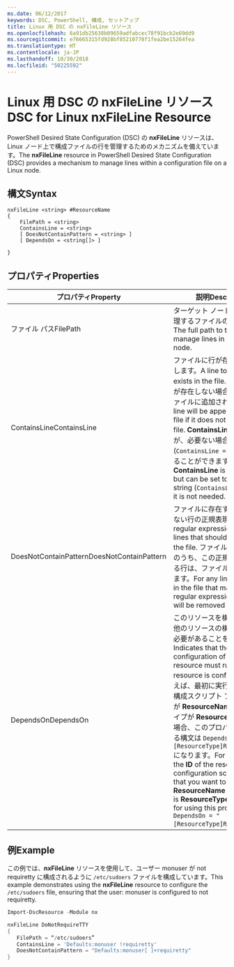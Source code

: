 ```yaml
---
ms.date: 06/12/2017
keywords: DSC, PowerShell, 構成, セットアップ
title: Linux 用 DSC の nxFileLine リソース
ms.openlocfilehash: 6a91db25638b09659adfabcec78f91bcb2e69dd9
ms.sourcegitcommit: e76665315fd928bf85210778f1fea2be15264fea
ms.translationtype: HT
ms.contentlocale: ja-JP
ms.lasthandoff: 10/30/2018
ms.locfileid: "50225592"
---
```

# <a name="dsc-for-linux-nxfileline-resource"></a><span data-ttu-id="c3d41-103">Linux 用 DSC の nxFileLine リソース</span><span class="sxs-lookup"><span data-stu-id="c3d41-103">DSC for Linux nxFileLine Resource</span></span>

<span data-ttu-id="c3d41-104">PowerShell Desired State Configuration (DSC) の **nxFileLine** リソースは、Linux ノード上で構成ファイルの行を管理するためのメカニズムを備えています。</span><span class="sxs-lookup"><span data-stu-id="c3d41-104">The **nxFileLine** resource in PowerShell Desired State Configuration (DSC) provides a mechanism to manage lines within a configuration file on a Linux node.</span></span>

## <a name="syntax"></a><span data-ttu-id="c3d41-105">構文</span><span class="sxs-lookup"><span data-stu-id="c3d41-105">Syntax</span></span>

```
nxFileLine <string> #ResourceName
{
    FilePath = <string>
    ContainsLine = <string>
    [ DoesNotContainPattern = <string> ]
    [ DependsOn = <string[]> ]

}
```

## <a name="properties"></a><span data-ttu-id="c3d41-106">プロパティ</span><span class="sxs-lookup"><span data-stu-id="c3d41-106">Properties</span></span>

|  <span data-ttu-id="c3d41-107">プロパティ</span><span class="sxs-lookup"><span data-stu-id="c3d41-107">Property</span></span> |  <span data-ttu-id="c3d41-108">説明</span><span class="sxs-lookup"><span data-stu-id="c3d41-108">Description</span></span> |
|---|---|
| <span data-ttu-id="c3d41-109">ファイル パス</span><span class="sxs-lookup"><span data-stu-id="c3d41-109">FilePath</span></span>| <span data-ttu-id="c3d41-110">ターゲット ノード上の行を管理するファイルの完全パス。</span><span class="sxs-lookup"><span data-stu-id="c3d41-110">The full path to the file to manage lines in on the target node.</span></span>|
| <span data-ttu-id="c3d41-111">ContainsLine</span><span class="sxs-lookup"><span data-stu-id="c3d41-111">ContainsLine</span></span>| <span data-ttu-id="c3d41-112">ファイルに行が存在するようにします。</span><span class="sxs-lookup"><span data-stu-id="c3d41-112">A line to ensure exists in the file.</span></span> <span data-ttu-id="c3d41-113">ファイルに行が存在しない場合、この行がファイルに追加されます。</span><span class="sxs-lookup"><span data-stu-id="c3d41-113">This line will be appended to the file if it does not exist in the file.</span></span> <span data-ttu-id="c3d41-114">**ContainsLine** は必須ですが、必要ない場合は空の文字列 (`ContainsLine = ""`) に設定することができます。</span><span class="sxs-lookup"><span data-stu-id="c3d41-114">**ContainsLine** is mandatory, but can be set to an empty string (`ContainsLine = ""`) if it is not needed.</span></span>|
| <span data-ttu-id="c3d41-115">DoesNotContainPattern</span><span class="sxs-lookup"><span data-stu-id="c3d41-115">DoesNotContainPattern</span></span>| <span data-ttu-id="c3d41-116">ファイルに存在することができない行の正規表現パターン。</span><span class="sxs-lookup"><span data-stu-id="c3d41-116">A regular expression pattern for lines that should not exist in the file.</span></span> <span data-ttu-id="c3d41-117">ファイルに存在する行のうち、この正規表現に一致する行は、ファイルから削除されます。</span><span class="sxs-lookup"><span data-stu-id="c3d41-117">For any lines that exist in the file that match this regular expression, the line will be removed from the file.</span></span>|
| <span data-ttu-id="c3d41-118">DependsOn</span><span class="sxs-lookup"><span data-stu-id="c3d41-118">DependsOn</span></span> | <span data-ttu-id="c3d41-119">このリソースを構成する前に、他のリソースの構成を実行する必要があることを示します。</span><span class="sxs-lookup"><span data-stu-id="c3d41-119">Indicates that the configuration of another resource must run before this resource is configured.</span></span> <span data-ttu-id="c3d41-120">たとえば、最初に実行するリソース構成スクリプト ブロックの **ID** が **ResourceName** で、そのタイプが **ResourceType** である場合、このプロパティを使用する構文は `DependsOn = "[ResourceType]ResourceName"` になります。</span><span class="sxs-lookup"><span data-stu-id="c3d41-120">For example, if the **ID** of the resource configuration script block that you want to run first is **ResourceName** and its type is **ResourceType**, the syntax for using this property is `DependsOn = "[ResourceType]ResourceName"`.</span></span>|

## <a name="example"></a><span data-ttu-id="c3d41-121">例</span><span class="sxs-lookup"><span data-stu-id="c3d41-121">Example</span></span>

<span data-ttu-id="c3d41-122">この例では、**nxFileLine** リソースを使用して、ユーザー monuser が not requiretty に構成されるように `/etc/sudoers` ファイルを構成しています。</span><span class="sxs-lookup"><span data-stu-id="c3d41-122">This example demonstrates using the **nxFileLine** resource to configure the `/etc/sudoers` file, ensuring that the user: monuser is configured to not requiretty.</span></span>

```powershell
Import-DscResource -Module nx

nxFileLine DoNotRequireTTY
{
   FilePath = “/etc/sudoers”
   ContainsLine = 'Defaults:monuser !requiretty'
   DoesNotContainPattern = "Defaults:monuser[ ]+requiretty"
}
```